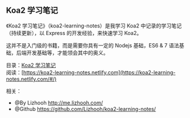 ## Koa2 学习笔记

《Koa2 学习笔记》（koa2-learning-notes）是我学习 Koa2 中记录的学习笔记（持续更新），以 Express 的开发经验，来快速学习 Koa2。

这并不是入门级的书籍，而是需要你具有一定的 Nodejs 基础，ES6 & 7 语法基础，后端开发基础等，才能领会其中的奥义。

目录：[Koa2 学习笔记](./SUMMARY.md) </br>
阅读：[https://koa2-learning-notes.netlify.com](https://koa2-learning-notes.netlify.com/#/)

相关：
- @By Lizhooh http://me.lizhooh.com/
- @Github https://github.com/Lizhooh/koa2-learning-notes/
